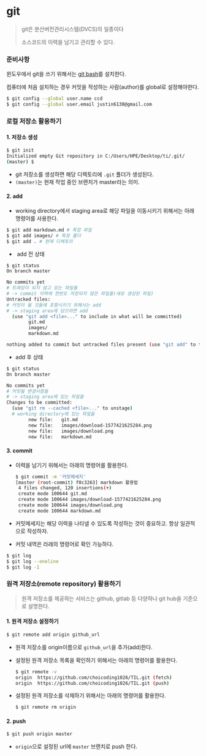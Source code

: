# git

> git은 분산버전관리시스템(DVCS)의 일종이다
>
> 소스코드의 이력을 남기고 관리할 수 있다.

### 준비사항

윈도우에서 git을 쓰기 위해서는 [git bash](https://gitforwindows.org/)를 설치한다.

컴퓨터에 처음 설치하는 경우 커밋을 작성하는 사람(author)를 global로 설정해야한다.

```bash
$ git config --global user.name ccd
$ git config --global user.email justin6130@gmail.com
```

### 로컬 저장소 활용하기

#### 1. 저장소 생성

``` bash
$ git init
Initialized empty Git repository in C:/Users/HPE/Desktop/ti/.git/
(master) $
```

* git 저장소를 생성하면 해당 디렉토리에 `.git` 폴더가 생성된다.
* `(master)`는 현재 작업 중인 브랜치가 master라는 의미.

#### 2. add

* working directory에서 staging area로 해당 파일을 이동시키기 위해서는 아래 명령어를 사용한다.

```bash
$ git add markdown.md # 특정 파일
$ git add images/ # 특정 폴더
$ git add . # 현재 디렉토리
```

* ​	add 전 상태

``` bash
$ git status
On branch master

No commits yet
# 트래킹이 되지 않고 있는 파일들
# -> commit 이력에 한번도 저장되지 않은 파일들(새로 생성된 파일)
Untracked files:
# 커밋이 될 것들에 포함시키기 위해서는 add
# -> staging area에 담으려면 add
  (use "git add <file>..." to include in what will be committed)
        git.md
        images/
        markdown.md

nothing added to commit but untracked files present (use "git add" to track)

```

* add 후 상태

``` bash
$ git status
On branch master

No commits yet
# 커밋될 변경사항들
# -> staging area에 있는 파일들
Changes to be committed:
  (use "git rm --cached <file>..." to unstage)
  # working directory에 있는 파일들
        new file:   git.md
        new file:   images/download-1577421625284.png
        new file:   images/download.png
        new file:   markdown.md


```

#### 3. commit

* 이력을 남기기 위해서는 아래의 명령어를 활용한다.

  ``` bash
  $ git commit -m '커밋메세지'
  [master (root-commit) f0c3263] markdown 활용법
   4 files changed, 120 insertions(+)
   create mode 100644 git.md
   create mode 100644 images/download-1577421625284.png
   create mode 100644 images/download.png
   create mode 100644 markdown.md
  
  ```

* 커밋메세지는 해당 이력을 나타낼 수 있도록 작성하는 것이 중요하고. 항상 일관적으로 작성하자.

* 커밋 내역은 라래의 명령어로 확인 가능하다.

```bash
$ git log
$ git log --oneline
$ git log -1
```

### 원격 저장소(remote repository) 활용하기

> 원격 저장소를 제공하는 서비스는 github, gitlab 등 다양하나 git hub을 기준으로 설명한다.

#### 1. 원격 저장소 설정하기

```bash
$ git remote add origin github_url
```

* 원격 저장소를 origin이름으로 `github_url`을 추가(add)한다.

* 설정된 원격 저장소 목록을 확인하기 위해서는 아래의 명령어를 활용한다.

  ``` bash
  $ git remote -v
  origin  https://github.com/choicoding1026/TIL.git (fetch)
  origin  https://github.com/choicoding1026/TIL.git (push)
  ```

* 설정된 원격 저장소를 삭제하기 위해서는 아래의 명령어를 활용한다.

  ```bash
  $ git remote rm origin
  ```

#### 2. push

```bash
$ git push origin master
```

* `origin`으로 설정된 url에 `master` 브랜치로 push 한다.

  